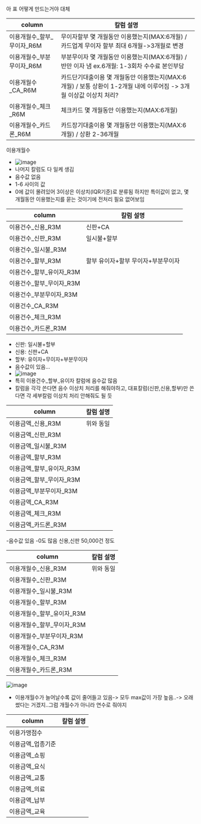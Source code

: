 아 표 어떻게 만드는거야 대체


|column                                          |  칼럼 설명                                           |  
| ---------------------------------------------  |  --------------------------------------------------- |   
| 이용개월수_할부_무이자_R6M                     |  무이자할부 몇 개월동안 이용했는지(MAX:6개월) /카드업계 무이자 할부 최대 6개월->3개월로 변경 
| 이용개월수_부분무이자_R6M                      |  부분무이자 몇 개월동안 이용했는지(MAX:6개월)   /  반만 이자 냄 ex.6개월: 1-3회차 수수료 본인부담  
| 이용개월수_CA_R6M                              |  카드단기대출이용 몇 개월동안 이용했는지(MAX:6개월)  / 보통 상환이 1-2개월 내에 이루어짐 -> 3개월 이상값 이상치 처리?
| 이용개월수_체크_R6M                            |  체크카드 몇 개월동안 이용했는지(MAX:6개월)    
| 이용개월수_카드론_R6M                          |  카드장기대출이용 몇 개월동안 이용했는지(MAX:6개월)  / 상환 2-36개월   

이용개월수 
- ![image](https://github.com/Dinoryong/HANACARD/assets/132031000/0eca4791-7668-403d-b7df-d20c59b2f0e4)
- 나머지 칼럼도 다 일케 생김
- 음수값 없음
- 1-6 사이의 값
- 0에 값이 몰려있어 3이상은 이상치(IQR기준)로 분류됨 하지만 특이값이 없고, 몇 개월동안 이용했는지를 묻는 것이기에 전처리 필요 없어보임

                                
|column                                          |  칼럼 설명                                           |  
| ---------------------------------------------  |  --------------------------------------------------- |   
| 이용건수_신용_R3M                              |   신판+CA                                            |
| 이용건수_신판_R3M                              |   일시불+할부                                         |
| 이용건수_일시불_R3M                            |
| 이용건수_할부_R3M                              |   할부 유이자+할부 무이자+부분무이자
| 이용건수_할부_유이자_R3M                       |    
| 이용건수_할부_무이자_R3M                       |
| 이용건수_부분무이자_R3M                        |
| 이용건수_CA_R3M                                |
| 이용건수_체크_R3M                              |
| 이용건수_카드론_R3M                            |


- 신판: 일시불+할부
- 신용: 신판+CA
- 할부: 유이자+무이자+부분무이자
- 음수값이 있음…
- ![image](https://github.com/Dinoryong/HANACARD/assets/132031000/4883aada-3cbf-4d01-affe-15b545d6850c)
- 특히 이용건수_할부_유이자 칼럼에 음수값 많음
- 칼럼을 각각 쓴다면 음수 이상치 처리를 해줘야하고, 대표칼럼(신판,신용,할부)만 쓴다면 각 세부칼럼 이상치 처리 안해줘도 될 듯


|column                                          |  칼럼 설명                                           |
| ---------------------------------------------  |  --------------------------------------------------- | 
| 이용금액_신용_R3M                              |  위와 동일
| 이용금액_신판_R3M                              |
| 이용금액_일시불_R3M                            |
| 이용금액_할부_R3M                              |
| 이용금액_할부_유이자_R3M                       |
| 이용금액_할부_무이자_R3M                       |
| 이용금액_부분무이자_R3M                        |
| 이용금액_CA_R3M                                |
| 이용금액_체크_R3M                              |
| 이용금액_카드론_R3M                            |

-음수값 있음
-0도 많음 신용,신판 50,000건 정도

|column                                          |  칼럼 설명                                           |
| ---------------------------------------------  |  --------------------------------------------------- | 
| 이용개월수_신용_R3M                            |  위와 동일
| 이용개월수_신판_R3M                            |
| 이용개월수_일시불_R3M                          |
| 이용개월수_할부_R3M                            |
| 이용개월수_할부_유이자_R3M                     |
| 이용개월수_할부_무이자_R3M                     |
| 이용개월수_부분무이자_R3M                      |
| 이용개월수_CA_R3M                              |
| 이용개월수_체크_R3M                            |
| 이용개월수_카드론_R3M                          |

![image](https://github.com/Dinoryong/HANACARD/assets/132031000/c2625329-db46-4e84-8a92-af88d5353460)
- 이용개월수가 늘어날수록 값이 줄어들고 있음-> 모두 max값이 가장 높음..-> 오래 썼다는 거겠지..그럼 개월수가 아니라 연수로 줘야지


|column                                          |  칼럼 설명                                           |
| ---------------------------------------------  |  --------------------------------------------------- | 
| 이용가맹점수                                   |
| 이용금액_업종기준                              |
| 이용금액_쇼핑                                  |
| 이용금액_요식                                  |
| 이용금액_교통                                  |
| 이용금액_의료                                  |
| 이용금액_납부                                  |
| 이용금액_교육                                  |
